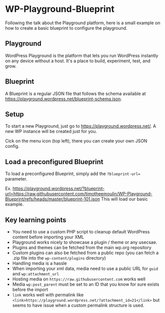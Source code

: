 # WP-Playground-Blueprint

Following the talk about the Playground platform, here is a small example on how to create a basic blueprint to configure the playground.

## Playground

WordPress Playground is the platform that lets you run WordPress instantly on any device without a host. It's a place to build, experiment, test, and grow.

## Blueprint

A Blueprint is a regular JSON file that follows the schema available at https://playground.wordpress.net/blueprint-schema.json.

## Setup

To start a new Playground, just go to https://playground.wordpress.net/. A new WP instance will be created just for you.

Cick on the menu icon (top left), there you can create your own JSON config.

## Load a preconfigured Blueprint

To load a preconfigured Blueprint, simply add the `?blueprint-url=` parameter.

Ex. https://playground.wordpress.net/?blueprint-url=https://raw.githubusercontent.com/timotheemoulin/WP-Playground-Blueprint/refs/heads/master/blueprint-101.json
This will load our basic example.

## Key learning points

- You need to use a custom PHP script to cleanup default WordPress content before importing your XML
- Playground works nicely to showcase a plugin / theme or any usecsae.
- Plugins and themes can be fetched from the main wp.org repository
- Custom plugins can also be fetched from a public repo (you can fetch a .zip file into the `wp-content/plugins` directory)
- Handling media is a hassle
 - When importing your xml data, media need to use a public URL for `guid` and `wp:attachment_url`
 - Hosting media on `https://raw.githubusercontent.com` works well
 - Media `wp:post_parent` must be set to an ID that you know for sure exists before the import
 - `link` works well with permalink like `<link>https://playground.wordpress.net/?attachment_id=21</link>` but seems to have issue when a custom permalink structure is used.